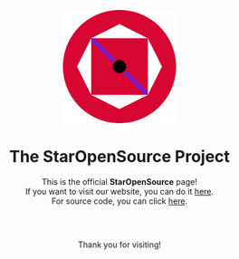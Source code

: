 <p align=center><img src="https://github.com/StarOpenSource/.github/blob/main/logo.png?raw=true" alt="StarOpenSource logo" width=200 height=200></p>
<h1 align=center><b>The StarOpenSource Project</b></h1>
<p align=center>This is the official <b>StarOpenSource</b> page!<br/>If you want to visit our website, you can do it <a href="https://staropensource.ddns.net">here</a>.<br/>For source code, you can click <a href="https://staropensource.ddns.net/gitea">here</a>.</p>
<h2></h2><br/>
<p align=center>Thank you for visiting!</p>
